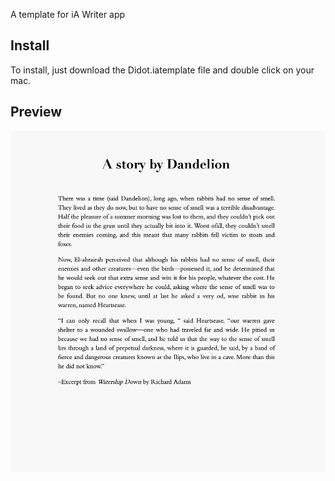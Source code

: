 A template for iA Writer app

## Install
To install, just download the Didot.iatemplate file and double click on your mac. 

## Preview

![](screenshot.png)
